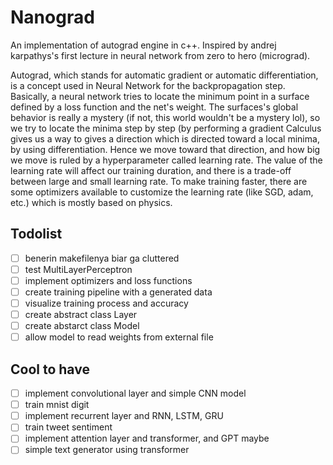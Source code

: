 # Nanograd

An implementation of autograd engine in c++. Inspired by andrej karpathys's first lecture in neural network from zero to hero (micrograd).

Autograd, which stands for automatic gradient or automatic differentiation, is a concept used in Neural Network for the backpropagation step.
Basically, a neural network tries to locate the minimum point in a surface defined by a loss function and the net's weight.
The surfaces's global behavior is really a mystery (if not, this world wouldn't be a mystery lol), so we try to locate the minima step by step (by performing a gradient
Calculus gives us a way to gives a direction which is directed toward a local minima, by using differentiation.
Hence we move toward that direction, and how big we move is ruled by a hyperparameter called learning rate.
The value of the learning rate will affect our training duration, and there is a trade-off between large and small learning rate.
To make training faster, there are some optimizers available to customize the learning rate (like SGD, adam, etc.) which is mostly based on physics.

## Todolist

- [ ] benerin makefilenya biar ga cluttered
- [ ] test MultiLayerPerceptron
- [ ] implement optimizers and loss functions
- [ ] create training pipeline with a generated data
- [ ] visualize training process and accuracy
- [ ] create abstract class Layer
- [ ] create abstarct class Model
- [ ] allow model to read weights from external file

## Cool to have

- [ ] implement convolutional layer and simple CNN model
- [ ] train mnist digit
- [ ] implement recurrent layer and RNN, LSTM, GRU
- [ ] train tweet sentiment
- [ ] implement attention layer and transformer, and GPT maybe
- [ ] simple text generator using transformer
